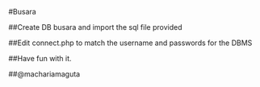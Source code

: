 #Busara

##Create DB busara and import the sql file provided

##Edit connect.php to match the username and passwords for the DBMS

##Have fun with it.

##@machariamaguta